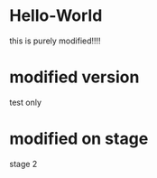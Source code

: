 # Hello-World
this is purely modified!!!!

# modified version
test only

# modified on stage
stage 2